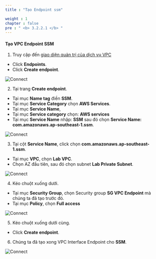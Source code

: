 ```yaml
---
title : "Tạo Endpoint ssm"

weight : 1
chapter : false
pre : " <b> 3.2.2.1 </b> "
---
```



#### Tạo VPC Endpoint SSM

1. Truy cập đến [giao diện quản trị của dịch vụ VPC](https://console.aws.amazon.com/vpc/home)
  + Click **Endpoints**.
  + Click **Create endpoint**.
  
![Connect](/images/3.connect/005-connect.png)

2. Tại trang **Create endpoint**.
  + Tại mục **Name tag** điền **SSM**.
  + Tại mục **Service Category** chọn **AWS Services**.
  + Tại mục **Service Name**,
  + Tại mục **Service category** chọn:  **AWS services**
  + Tại mục **Service Name** nhập: **SSM** sau đó chọn **Service Name: com.amazonaws.ap-southeast-1.ssm**.

![Connect](/images/3.connect/006-connect.png)

3. Tại cột **Service Name**, click chọn **com.amazonaws.ap-southeast-1.ssm**.
  + Tại mục **VPC**, chọn **Lab VPC**.
  + Chọn AZ đầu tiên, sau đó chọn subnet **Lab Private Subnet**.
  
![Connect](/images/3.connect/007-connect.png)

4. Kéo chuột xuống dưới.
  + Tại mục **Security Group**, chọn Security group **SG VPC Endpoint** mà chúng ta đã tạo trước đó.
  + Tại mục **Policy**, chọn **Full access**

![Connect](/images/3.connect/008-connect.png)

5. Kéo chuột xuống dưới cùng.
  + Click **Create endpoint**.

6. Chúng ta đã tạo xong VPC Interface Endpoint cho **SSM**.


![Connect](/images/3.connect/011-connect.png)
